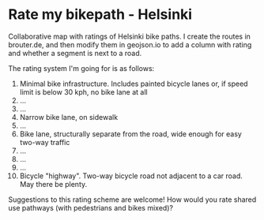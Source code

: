 # Rate my bikepath - Helsinki
Collaborative map with ratings of Helsinki bike paths. I create the routes in brouter.de, and then modify them in geojson.io to add a column with rating and whether a segment is next to a road.


The rating system I'm going for is as follows:
1. Minimal bike infrastructure. Includes painted bicycle lanes or, if speed limit is below 30 kph, no bike lane at all
2. ...
3. ...
4. Narrow bike lane, on sidewalk
5. ...
6. Bike lane, structurally separate from the road, wide enough for easy two-way traffic
7. ...
8. ...
9. ...
10. Bicycle "highway". Two-way bicycle road not adjacent to a car road. May there be plenty.

Suggestions to this rating scheme are welcome! How would you rate shared use pathways (with pedestrians and bikes mixed)?
